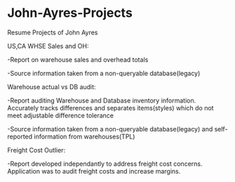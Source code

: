 # John-Ayres-Projects
Resume Projects of John Ayres

US,CA WHSE Sales and OH:

  -Report on warehouse sales and overhead totals
  
  -Source information taken from a non-queryable database(legacy)
  
Warehouse actual vs DB audit:

   -Report auditing Warehouse and Database inventory information. Accurately tracks differences and separates items(styles) which do not meet adjustable difference tolerance 
   
   -Source information taken from a non-queryable database(legacy) and self-reported information from warehouses(TPL)

Freight Cost Outlier:

  -Report developed independantly to address freight cost concerns. Application was to audit freight costs and increase margins.
  
